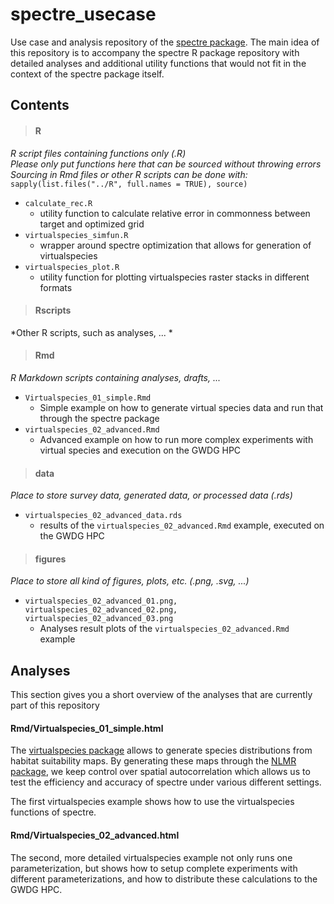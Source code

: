 # spectre_usecase

Use case and analysis repository of the [spectre package](https://github.com/r-spatialecology/spectre).
The main idea of this repository is to accompany the spectre R package repository with detailed analyses and additional utility functions that would not fit in the context of the spectre package itself.

## Contents

> #### R

*R script files containing functions only (.R)*  
*Please only put functions here that can be sourced without throwing errors*  
*Sourcing in Rmd files or other R scripts can be done with:* `sapply(list.files("../R", full.names = TRUE), source)`
    
* `calculate_rec.R`
    * utility function to calculate relative error in commonness between target and optimized grid
* `virtualspecies_simfun.R`
    * wrapper around spectre optimization that allows for generation of virtualspecies
* `virtualspecies_plot.R`
    * utility function for plotting virtualspecies raster stacks in different formats

> #### Rscripts

*Other R scripts, such as analyses, ... *


> #### Rmd

*R Markdown scripts containing analyses, drafts, ...*

* `Virtualspecies_01_simple.Rmd`
    * Simple example on how to generate virtual species data and run that through the spectre package
* `virtualspecies_02_advanced.Rmd`
    * Advanced example on how to run more complex experiments with virtual species and execution on the GWDG HPC
    
> #### data

*Place to store survey data, generated data, or processed data (.rds)*

* `virtualspecies_02_advanced_data.rds`
    * results of the `virtualspecies_02_advanced.Rmd` example, executed on the GWDG HPC
    
> #### figures

*Place to store all kind of figures, plots, etc. (.png, .svg, ...)*

* `virtualspecies_02_advanced_01.png, virtualspecies_02_advanced_02.png, virtualspecies_02_advanced_03.png`
    * Analyses result plots of the `virtualspecies_02_advanced.Rmd` example
        

## Analyses

This section gives you a short overview of the analyses that are currently part of this repository

#### Rmd/Virtualspecies_01_simple.html

The [virtualspecies package](https://github.com/Farewe/virtualspecies) allows to generate species distributions from habitat suitability maps. By generating these maps through the [NLMR package](https://github.com/ropensci/NLMR), we keep control over spatial autocorrelation which allows us to test the efficiency and accuracy of spectre under various different settings.

The first virtualspecies example shows how to use the virtualspecies functions of spectre.


#### Rmd/Virtualspecies_02_advanced.html

The second, more detailed virtualspecies example not only runs one parameterization, but shows how to setup complete experiments with different parameterizations, and how to distribute these calculations to the GWDG HPC.






